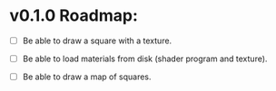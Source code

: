 # v0.1.0 Roadmap:
- [ ] Be able to draw a square with a texture.
- [ ] Be able to load materials from disk (shader program and texture).
- [ ] Be able to draw a map of squares.

